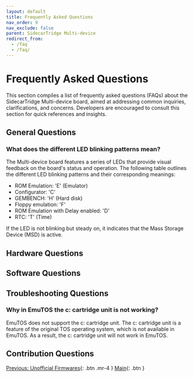 ```yaml
---
layout: default
title: Frequently Asked Questions
nav_order: 9
nav_exclude: false
parent: SidecarTridge Multi-device
redirect_from:
  - /faq
  - /faq/
---
```


# Frequently Asked Questions
This section compiles a list of frequently asked questions (FAQs) about the SidecarTridge Multi-device board, aimed at addressing common inquiries, clarifications, and concerns. Developers are encouraged to consult this section for quick references and insights.

## General Questions

### What does the different LED blinking patterns mean?

The Multi-device board features a series of LEDs that provide visual feedback on the board's status and operation. The following table outlines the different LED blinking patterns and their corresponding meanings:

- ROM Emulation: 'E' (Emulator)
- Configurator: 'C'
- GEMBENCH: 'H' (Hard disk)
- Floppy emulation: 'F'
- ROM Emulation with Delay enabled: 'D'
- RTC: 'T' (Time)

If the LED is not blinking but steady on, it indicates that the Mass Storage Device (MSD) is active.

## Hardware Questions

## Software Questions

## Troubleshooting Questions

### Why in EmuTOS the c: cartridge unit is not working?

EmuTOS does not support the c: cartridge unit. The c: cartridge unit is a feature of the original TOS operating system, which is not available in EmuTOS. As a result, the c: cartridge unit will not work in EmuTOS.

## Contribution Questions


[Previous: Unofficial Firmwares](/sidecartridge-multidevice/unofficial_firmwares/){: .btn .mr-4 }
[Main](/sidecartridge-multidevice/){: .btn }
